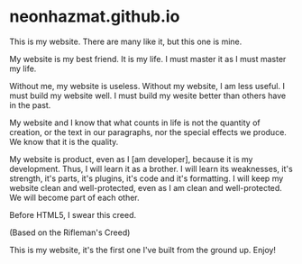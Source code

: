 # neonhazmat.github.io


This is my website. There are many like it, but this one is mine.

My website is my best friend. It is my life. I must master it as I must master my life.

Without me, my website is useless. Without my website, I am less useful. I must build my website well. I must build my wesite better than others have in the past. 

My website and I know that what counts in life is not the quantity of creation, or the text in our paragraphs, nor the special effects we produce. We know that it is the quality.

My website is product, even as I [am developer], because it is my development. Thus, I will learn it as a brother. I will learn its weaknesses, it's strength, it's parts, it's plugins, it's code and it's formatting. I will keep my website clean and well-protected, even as I am clean and well-protected. We will become part of each other. 

Before HTML5, I swear this creed. 

(Based on the Rifleman's Creed)

This is my website, it's the first one I've built from the ground up. Enjoy!

